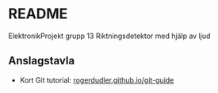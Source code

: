 # README #

ElektronikProjekt grupp 13
Riktningsdetektor med hjälp av ljud


## Anslagstavla

* Kort Git tutorial: [rogerdudler.github.io/git-guide](http://rogerdudler.github.io/git-guide/ "Git - the simple guide, no deep shit")
